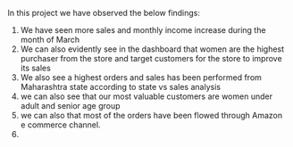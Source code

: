 In this project we have observed the below findings:
1. We have seen more sales and monthly income increase during the month of March
2. We can also evidently see in the dashboard that women are the highest purchaser from the store and target customers for the store to improve its sales
3. We also see a highest orders and sales has been performed from Maharashtra state according to state vs sales analysis
4. we can also see that our most valuable customers are women under adult and senior age group
5. we can also that most of the orders have been flowed through Amazon e commerce channel.
6. 
